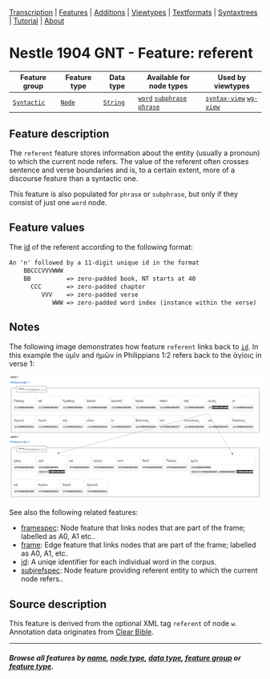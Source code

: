 <a name="start"></a>
<div class="hidden-content">
<a href="../transcription.md">Transcription</a> | <a href="README.md#start">Features</a>  | <a href="../additions/README.md#start">Additions</a> | <a href="../viewtypes.md#start">Viewtypes</a>  | <a href="../textformats.md#start">Textformats</a> |  <a href="../syntaxtrees.md#start">Syntaxtrees</a> | <a href="../tutorial/README.md#start">Tutorial</a>  | <a href="../about.md#start">About</a>
</div>

# Nestle 1904 GNT - Feature: referent

Feature group | Feature type | Data type | Available for node types | Used by viewtypes
---  | --- | --- | --- | ---
[`Syntactic`](featuresbygroup.md#syntactic-features) | [`Node`](featuresbyfeaturetype.md#node-features)  | [`String`](featuresbydatatype.md#string-datatype)  | [`word`](featuresbynodetype.md#word-nodes)  [`subphrase`](featuresbynodetype.md#subphrase-nodes) [`phrase`](featuresbynodetype.md#phrase-nodes) | [`syntax-view`](../syntax-view.md#start) [`wg-view`](../wg-view.md#start)

## Feature description

The `referent` feature stores information about the entity (usually a pronoun) to which the current node refers. The value of the referent often crosses sentence and verse boundaries and is, to a certain extent, more of a discourse feature than a syntactic one.

This feature is also populated for `phrase` or `subphrase`, but only if they consist of just one `word` node.

## Feature values

The [id](id.md#start) of the referent according to the following format:

```
An 'n' followed by a 11-digit unique id in the format
    BBCCCVVVWWW
    BB          => zero-padded book, NT starts at 40
      CCC       => zero-padded chapter
         VVV    => zero-padded verse
            WWW => zero-padded word index (instance within the verse)
```

## Notes

The following image demonstrates how feature `referent` links back to [`id`](id.md#start). In this example the ὑμῖν and ἡμῶν in Philippians 1:2 refers back to the ἁγίοις in verse 1:

<img src="images/referent.png" width="650">

See also the following related features:
   * [framespec](framespec.md#start): Node feature that links nodes that are part of the frame; labelled as A0, A1 etc..
   * [frame](frame.md#start): Edge feature that links nodes that are part of the frame; labelled as A0, A1, etc.
   * [id](id.md#start): A uniqe identifier for each individual word in the corpus.
   * [subjrefspec](subjrefspec.md#start): Node feature providing referent entity to which the current node refers..
 

## Source description

This feature is derived from the optional XML tag `referent` of node `w`. Annotation data originates from [Clear Bible](https://github.com/Clear-Bible/macula-greek/tree/main/sources/Clear/annotations).

---
#### *Browse all features by [name](featuresbyname.md#start), [node type](featuresbynodetype.md#start), [data type](featuresbydatatype.md#start), [feature group](featuresbygroup.md#start) or [feature type](featuresbyfeaturetype.md#start).*
